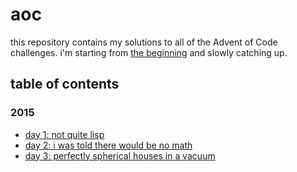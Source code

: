 # aoc

this repository contains my solutions to all of the Advent of Code challenges. i'm starting from [the beginning](https://adventofcode.com/2015) and slowly catching up.

## table of contents

### 2015

- [day 1: not quite lisp](2015/01-not-quite-lisp/src/main.rs)
- [day 2: i was told there would be no math](2015/02-i-was-told-there-would-be-no-math/src/main.rs)
- [day 3: perfectly spherical houses in a vacuum](2015/03-perfectly-spherical-houses-in-a-vacuum/src/main.rs)